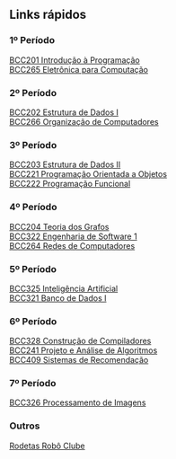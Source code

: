 ## Links rápidos

### 1º Período
<a href="https://github.com/nicollecnunes/ufop/tree/main/BCC201"> BCC201 Introdução à Programação </a><br>
<a href="https://github.com/nicollecnunes/ufop/tree/main/BCC265"> BCC265 Eletrônica para Computação </a><br>

### 2º Período
<a href="https://github.com/nicollecnunes/ufop/tree/main/BCC202"> BCC202 Estrutura de Dados I </a><br>
<a href="https://github.com/nicollecnunes/ufop/tree/main/BCC266"> BCC266 Organização de Computadores </a><br>

### 3º Período
<a href="https://github.com/nicollecnunes/ufop/tree/main/BCC203"> BCC203 Estrutura de Dados II </a><br>
<a href="https://github.com/nicollecnunes/ufop/tree/main/BCC221"> BCC221 Programação Orientada a Objetos </a><br>
<a href="https://github.com/nicollecnunes/ufop/tree/main/BCC222"> BCC222 Programação Funcional </a><br>

### 4º Período
<a href="https://github.com/nicollecnunes/ufop/tree/main/BCC204"> BCC204 Teoria dos Grafos </a><br>
<a href="https://github.com/nicollecnunes/ufop/tree/main/BCC322"> BCC322 Engenharia de Software 1 </a><br>
<a href="https://github.com/nicollecnunes/ufop/tree/main/BCC264"> BCC264 Redes de Computadores </a><br>

### 5º Período
<a href="https://github.com/nicollecnunes/ufop/tree/main/BCC325"> BCC325 Inteligência Artificial </a><br>
<a href="https://github.com/nicollecnunes/ufop/tree/main/BCC321"> BCC321 Banco de Dados I </a><br>

### 6º Período
<a href="https://github.com/nicollecnunes/ufop/tree/main/BCC328"> BCC328 Construção de Compiladores </a><br>
<a href="https://github.com/nicollecnunes/ufop/tree/main/BCC241"> BCC241 Projeto e Análise de Algoritmos </a><br>
<a href="https://github.com/nicollecnunes/ufop/tree/main/BCC409"> BCC409 Sistemas de Recomendação </a><br>

### 7º Período
<a href="https://github.com/nicollecnunes/ufop/tree/main/BCC326"> BCC326 Processamento de Imagens </a><br>

### Outros
<a href="https://github.com/nicollecnunes/ufop/tree/main/rodetas"> Rodetas Robô Clube </a><br>
